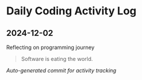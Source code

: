 # Daily Coding Activity Log

## 2024-12-02

Reflecting on programming journey

> Software is eating the world.

*Auto-generated commit for activity tracking*
